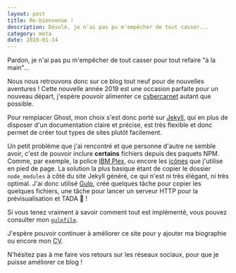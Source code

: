 ```yaml
---
layout: post
title: Re-bienvenue !
description: Désolé, je n'ai pas pu m'empêcher de tout casser...
category: meta
date: 2019-01-14
---
```


Pardon, je n'ai pas pu m'empêcher de tout casser pour tout refaire "à la main"…

Nous nous retrouvons donc sur ce blog tout neuf pour de nouvelles aventures ! Cette nouvelle année 2019 est une occasion parfaite pour un nouveau départ, j'espère pouvoir alimenter ce [cybercarnet][definition-blog] autant que possible.

Pour remplacer Ghost, mon choix s'est donc porté sur [Jekyll][jekyll], qui en plus de disposer d'un documentation claire et précise, est très flexible et donc permet de créer tout types de sites plutôt facilement.

Un petit problème que j'ai rencontré et que personne d'autre ne semble avoir, c'est de pouvoir inclure **certains** fichiers depuis des paquets NPM. Comme, par exemple, la police [IBM Plex][ibm-plex], ou encore les [icônes][tiny-icons] que j'utilise en pied de page. La solution la plus basique étant de copier le dossier `node_modules` à côté du site Jekyll généré, ce qui n'est ni très élégant, ni très optimal. J'ai donc utilisé [Gulp][gulp], créé quelques tâche pour copier les quelques fichiers, une tâche pour lancer un serveur HTTP pour la prévisualisation et TADA 🎉 !

Si vous tenez vraiment à savoir comment tout est implémenté, vous pouvez consulter mon [`gulpfile`][gulpfile].

J'espère pouvoir continuer à améliorer ce site pour y ajouter ma biographie ou encore mon <acronym title="Curriculum vitae">CV</acronym>.

N'hésitez pas à me faire vos retours sur les réseaux sociaux, pour que je puisse améliorer ce blog !

[definition-blog]: https://fr.wikipedia.org/wiki/Blog
[jekyll]: https://jekyllrb.com
[ibm-plex]: https://github.com/IBM/plex
[tiny-icons]: https://github.com/edent/SuperTinyIcons
[gulp]: https://gulpjs.com/
[gulpfile]: https://github.com/MattMattV/blog/blob/dd12c728413a4d3c060501b00eb6b31dabee0c75/gulpfile.js
